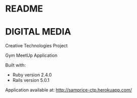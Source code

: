 # README
# DIGITAL MEDIA
Creative Technologies Project

Gym MeetUp Application

Built with:
* Ruby version 2.4.0
* Rails version 5.0.1

Application available at: http://samprice-ctp.herokuapp.com/
